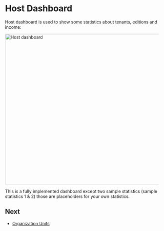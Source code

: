 # Host Dashboard

Host dashboard is used to show some statistics about tenants, editions
and income:

<img src="D:/Github/documents/docs/en/images/host-dashboard-1.png" alt="Host dashboard" class="img-thumbnail" width="1200" height="495" />

This is a fully implemented dashboard except two sample statistics (sample statistics 1 & 2) those are placeholders for your own statistics.

## Next

- [Organization Units](Features-Angular-Organization-Units)

  